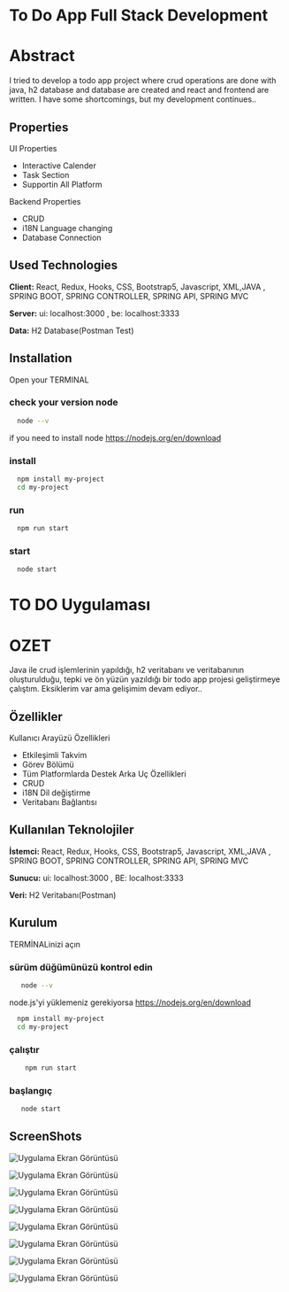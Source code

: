 
# To Do App Full Stack Development

# Abstract

I tried to develop a todo app project where crud operations are done with java, h2 database and database are created and react and frontend are written. I have some shortcomings, but my development continues..



## Properties

UI Properties

- Interactive Calender
- Task Section 
- Supportin All Platform

Backend Properties
- CRUD
- i18N Language changing
- Database Connection



  
## Used Technologies

**Client:** React, Redux, Hooks, CSS, Bootstrap5, Javascript, XML,JAVA , SPRING BOOT, SPRING CONTROLLER, SPRING API, SPRING MVC

**Server:** ui: localhost:3000 , be: localhost:3333

**Data:** H2 Database(Postman Test)

  
## Installation

Open your TERMINAL 

### check your version node
```bash
  node --v 
``` 
if you need to install node
https://nodejs.org/en/download
### install
```bash
  npm install my-project
  cd my-project
```
### run
```bash
  npm run start  
```
### start
```bash
  node start 
```

# TO DO Uygulaması 

# OZET

Java ile crud işlemlerinin yapıldığı, h2 veritabanı ve veritabanının oluşturulduğu, tepki ve ön yüzün yazıldığı bir todo app projesi geliştirmeye çalıştım. Eksiklerim var ama gelişimim devam ediyor..

## Özellikler
Kullanıcı Arayüzü Özellikleri
- Etkileşimli Takvim
- Görev Bölümü
- Tüm Platformlarda Destek
Arka Uç Özellikleri
- CRUD
- i18N Dil değiştirme
- Veritabanı Bağlantısı

## Kullanılan Teknolojiler

**İstemci:** React, Redux, Hooks, CSS, Bootstrap5, Javascript, XML,JAVA , SPRING BOOT, SPRING CONTROLLER, SPRING API, SPRING MVC

**Sunucu:** ui: localhost:3000 , BE: localhost:3333

**Veri:** H2 Veritabanı(Postman)
  
  
## Kurulum

TERMİNALinizi açın

### sürüm düğümünüzü kontrol edin
``` bash
   node --v
```
node.js'yi yüklemeniz gerekiyorsa
https://nodejs.org/en/download

``` bash
  npm install my-project
  cd my-project
```
### çalıştır
``` bash
    npm run start 
```
### başlangıç
``` bash
   node start
```

## ScreenShots

![Uygulama Ekran Görüntüsü](https://i.hizliresim.com/qzm5jdf.png)

![Uygulama Ekran Görüntüsü](https://i.hizliresim.com/tbp9r1u.png)

![Uygulama Ekran Görüntüsü](https://i.hizliresim.com/psc5cge.png)

![Uygulama Ekran Görüntüsü](https://i.hizliresim.com/do0ibi9.png)

![Uygulama Ekran Görüntüsü](https://i.hizliresim.com/j185lxk.png)

![Uygulama Ekran Görüntüsü](https://i.hizliresim.com/ayh8pwb.png)

![Uygulama Ekran Görüntüsü](https://i.hizliresim.com/m5jebia.png)

![Uygulama Ekran Görüntüsü](https://i.hizliresim.com/fm29h0r.png)


